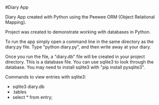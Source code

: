 #Diary App

Diary App created with Python using the Peewee ORM (Object Relational Mapping).

Project was created to demonstrate working with databases in Python.

To run the app simply open a command line in the same directory as the diary.py file. Type "python diary.py", and then write away at your diary.

Once you run the file, a "diary.db" file will be created in your project directory. This is a database file. You can use sqlite3 to look through the database. You may need to install sqlite3 with "pip install pysqlite3".

Commands to view entries with sqlite3:
  - sqlite3 diary.db
  - .tables
  - select * from entry;
